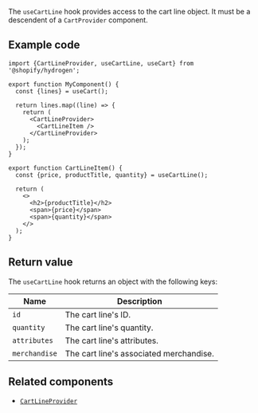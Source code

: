 <!-- This file is generated from source code in the Shopify/hydrogen repo. Edit the files in /packages/hydrogen/src/hooks/useCartLine and run 'yarn generate-docs' at the root of this repo. For more information, refer to https://github.com/Shopify/shopify-dev/blob/main/content/internal/operations/hydrogen-reference-docs.md. -->

The `useCartLine` hook provides access to the cart line object. It must be a descendent of a `CartProvider` component.

## Example code

```tsx
import {CartLineProvider, useCartLine, useCart} from '@shopify/hydrogen';

export function MyComponent() {
  const {lines} = useCart();

  return lines.map((line) => {
    return (
      <CartLineProvider>
        <CartLineItem />
      </CartLineProvider>
    );
  });
}

export function CartLineItem() {
  const {price, productTitle, quantity} = useCartLine();

  return (
    <>
      <h2>{productTitle}</h2>
      <span>{price}</span>
      <span>{quantity}</span>
    </>
  );
}
```

## Return value

The `useCartLine` hook returns an object with the following keys:

| Name          | Description                             |
| ------------- | --------------------------------------- |
| `id`          | The cart line's ID.                     |
| `quantity`    | The cart line's quantity.               |
| `attributes`  | The cart line's attributes.             |
| `merchandise` | The cart line's associated merchandise. |

## Related components

- [`CartLineProvider`](/api/hydrogen/components/cart/cartprovider)
